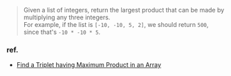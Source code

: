 > Given a list of integers, return the largest product that can be made by multiplying any three integers.  
For example, if the list is `[-10, -10, 5, 2]`, we should return `500`, since that's `-10 * -10 * 5`.

### ref.
- [Find a Triplet having Maximum Product in an Array](https://www.techiedelight.com/find-triplet-maximum-product-array/)
